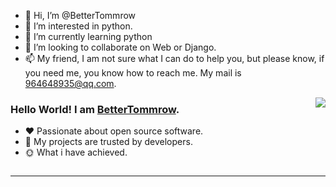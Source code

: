 - 👋 Hi, I’m @BetterTommrow
- 👀 I’m interested in python.
- 🌱 I’m currently learning python
- 💞️ I’m looking to collaborate on Web or Django.
- 📫 My friend, I am not sure what I can do to help you, but please know, if you need me, you know how to reach me. My mail is 964648935@qq.com.

<!---
BetterTommrow/BetterTommrow is a ✨ special ✨ repository because its `README.md` (this file) appears on your GitHub profile.
You can click the Preview link to take a look at your changes.
--->

<img align="right" style="pointer-events:none;" src="https://github-readme-stats.vercel.app/api?username=BetterTommrow&show_icons=true&icon_color=E65A65&text_color=adbac7&bg_color=2d333b&hide_title=true&hide_border=true" />
 
### Hello World! I am <b><a target="_blank" href="javascript:;">BetterTommrow</a></b>.
 
- :hearts: Passionate about open source software. 
- :1st_place_medal: My projects are trusted by developers.
- :sun_with_face: What i have achieved.
 
<a href="https://yryryrkkx.blog.csdn.net">
    <img src="https://img.shields.io/badge/CSDN Page View-115K-E65A65.svg" alt="" title="BetterTommrow的csdn" />
</a>
 

 
---
